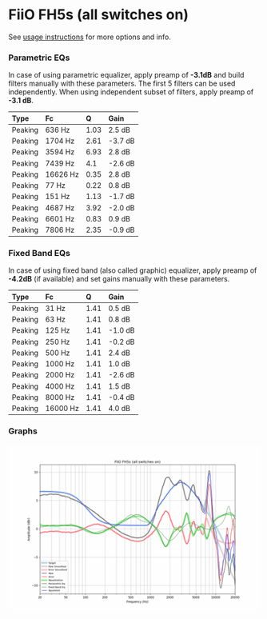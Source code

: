 # FiiO FH5s (all switches on)
See [usage instructions](https://github.com/jaakkopasanen/AutoEq#usage) for more options and info.

### Parametric EQs
In case of using parametric equalizer, apply preamp of **-3.1dB** and build filters manually
with these parameters. The first 5 filters can be used independently.
When using independent subset of filters, apply preamp of **-3.1 dB**.

| Type    | Fc       |    Q | Gain    |
|:--------|:---------|:-----|:--------|
| Peaking | 636 Hz   | 1.03 | 2.5 dB  |
| Peaking | 1704 Hz  | 2.61 | -3.7 dB |
| Peaking | 3594 Hz  | 6.93 | 2.8 dB  |
| Peaking | 7439 Hz  | 4.1  | -2.6 dB |
| Peaking | 16626 Hz | 0.35 | 2.8 dB  |
| Peaking | 77 Hz    | 0.22 | 0.8 dB  |
| Peaking | 151 Hz   | 1.13 | -1.7 dB |
| Peaking | 4687 Hz  | 3.92 | -2.0 dB |
| Peaking | 6601 Hz  | 0.83 | 0.9 dB  |
| Peaking | 7806 Hz  | 2.35 | -0.9 dB |

### Fixed Band EQs
In case of using fixed band (also called graphic) equalizer, apply preamp of **-4.2dB**
(if available) and set gains manually with these parameters.

| Type    | Fc       |    Q | Gain    |
|:--------|:---------|:-----|:--------|
| Peaking | 31 Hz    | 1.41 | 0.5 dB  |
| Peaking | 63 Hz    | 1.41 | 0.8 dB  |
| Peaking | 125 Hz   | 1.41 | -1.0 dB |
| Peaking | 250 Hz   | 1.41 | -0.2 dB |
| Peaking | 500 Hz   | 1.41 | 2.4 dB  |
| Peaking | 1000 Hz  | 1.41 | 1.0 dB  |
| Peaking | 2000 Hz  | 1.41 | -2.6 dB |
| Peaking | 4000 Hz  | 1.41 | 1.5 dB  |
| Peaking | 8000 Hz  | 1.41 | -0.4 dB |
| Peaking | 16000 Hz | 1.41 | 4.0 dB  |

### Graphs
![](./FiiO%20FH5s%20(all%20switches%20on).png)
